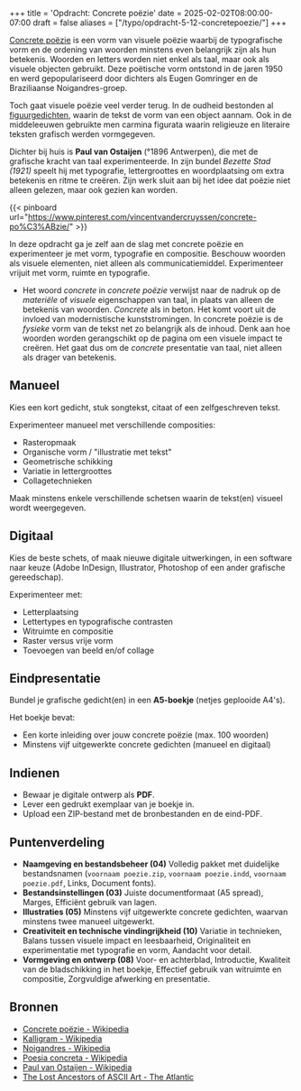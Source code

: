 +++
title = 'Opdracht: Concrete poëzie'
date = 2025-02-02T08:00:00-07:00
draft = false
aliases = ["/typo/opdracht-5-12-concretepoezie/"]
+++

[Concrete poëzie](https://nl.wikipedia.org/wiki/Concrete_po%C3%ABzie) is een vorm van visuele poëzie waarbij de typografische vorm en de ordening van woorden minstens even belangrijk zijn als hun betekenis. Woorden en letters worden niet enkel als taal, maar ook als visuele objecten gebruikt. Deze poëtische vorm ontstond in de jaren 1950 en werd gepopulariseerd door dichters als Eugen Gomringer en de Braziliaanse Noigandres-groep.

Toch gaat visuele poëzie veel verder terug. In de oudheid bestonden al [figuurgedichten](https://nl.wikipedia.org/wiki/Figuurgedicht), waarin de tekst de vorm van een object aannam. Ook in de middeleeuwen gebruikte men carmina figurata waarin religieuze en literaire teksten grafisch werden vormgegeven.

Dichter bij huis is **Paul van Ostaijen** (°1896 Antwerpen), die met de grafische kracht van taal experimenteerde. In zijn bundel *Bezette Stad (1921)* speelt hij met typografie, lettergroottes en woordplaatsing om extra betekenis en ritme te creëren. Zijn werk sluit aan bij het idee dat poëzie niet alleen gelezen, maar ook gezien kan worden. 

{{< pinboard url="https://www.pinterest.com/vincentvandercruyssen/concrete-po%C3%ABzie/" >}}

In deze opdracht ga je zelf aan de slag met concrete poëzie en experimenteer je met vorm, typografie en compositie. Beschouw woorden als visuele elementen, niet alleen als communicatiemiddel. Experimenteer vrijuit met vorm, ruimte en typografie. 

- Het woord *concrete* in *concrete poëzie* verwijst naar de nadruk op de *materiële* of *visuele* eigenschappen van taal, in plaats van alleen de betekenis van woorden. *Concrete* als in beton. Het komt voort uit de invloed van modernistische kunststromingen. In concrete poëzie is de *fysieke* vorm van de tekst net zo belangrijk als de inhoud. Denk aan hoe woorden worden gerangschikt op de pagina om een visuele impact te creëren. Het gaat dus om de *concrete* presentatie van taal, niet alleen als drager van betekenis.

## Manueel

Kies een kort gedicht, stuk songtekst, citaat of een zelfgeschreven tekst.

Experimenteer manueel met verschillende composities:

- Rasteropmaak
- Organische vorm / "illustratie met tekst"
- Geometrische schikking
- Variatie in lettergroottes
- Collagetechnieken

Maak minstens enkele verschillende schetsen waarin de tekst(en) visueel wordt weergegeven.

## Digitaal

Kies de beste schets, of maak nieuwe digitale uitwerkingen, in een software naar keuze (Adobe InDesign, Illustrator, Photoshop of een ander grafische gereedschap).

Experimenteer met:
- Letterplaatsing
- Lettertypes en typografische contrasten
- Witruimte en compositie
- Raster versus vrije vorm
- Toevoegen van beeld en/of collage

## Eindpresentatie

Bundel je grafische gedicht(en) in een **A5-boekje** (netjes geplooide A4's). 

Het boekje bevat:
- Een korte inleiding over jouw concrete poëzie (max. 100 woorden)
- Minstens vijf uitgewerkte concrete gedichten (manueel en digitaal)

## Indienen

- Bewaar je digitale ontwerp als **PDF**.
- Lever een gedrukt exemplaar van je boekje in.
- Upload een ZIP-bestand met de bronbestanden en de eind-PDF.

## Puntenverdeling

- **Naamgeving en bestandsbeheer (04)** Volledig pakket met duidelijke bestandsnamen (`voornaam poezie.zip`, `voornaam poezie.indd`, `voornaam poezie.pdf`, Links, Document fonts).
- **Bestandsinstellingen (03)** Juiste documentformaat (A5 spread), Marges, Efficiënt gebruik van lagen.
- **Illustraties (05)** Minstens vijf uitgewerkte concrete gedichten, waarvan minstens twee manueel uitgewerkt.
- **Creativiteit en technische vindingrijkheid (10)** Variatie in technieken, Balans tussen visuele impact en leesbaarheid, Originaliteit en experimentatie met typografie en vorm, Aandacht voor detail.
- **Vormgeving en ontwerp (08)** Voor- en achterblad, Introductie, Kwaliteit van de bladschikking in het boekje, Effectief gebruik van witruimte en compositie, Zorgvuldige afwerking en presentatie.

## Bronnen

- [Concrete poëzie - Wikipedia](https://nl.wikipedia.org/wiki/Concrete_po%C3%ABzie)
- [Kalligram - Wikipedia](https://nl.wikipedia.org/wiki/Kalligram)
- [Noigandres - Wikipedia](https://pt.wikipedia.org/wiki/Noigandres)
- [Poesia concreta - Wikipedia](https://pt.wikipedia.org/wiki/Poesia_concreta)
- [Paul van Ostaijen - Wikipedia](https://nl.wikipedia.org/wiki/Paul_van_Ostaijen)
- [The Lost Ancestors of ASCII Art - The Atlantic](https://www.theatlantic.com/technology/archive/2014/01/the-lost-ancestors-of-ascii-art/283445/)